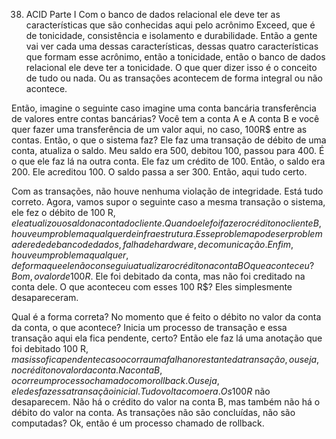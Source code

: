 38. ACID Parte I
Com o banco de dados relacional ele deve ter as características que são conhecidas aqui pelo acrônimo Exceed, que é de tonicidade, consistência e isolamento e durabilidade.
Então a gente vai ver cada uma dessas características, dessas quatro características que formam esse acrônimo, então a tonicidade, então o banco de dados relacional ele deve ter a tonicidade.
O que quer dizer isso é o conceito de tudo ou nada. Ou as transações acontecem de forma integral ou não acontece.

Então, imagine o seguinte caso imagine uma conta bancária transferência de valores entre contas bancárias?
Você tem a conta A e A conta B e você quer fazer uma transferência de um valor aqui, no caso, 100R$ entre as contas.
Então, o que o sistema faz?
Ele faz uma transação de débito de uma conta, atualiza o saldo. Meu saldo era 500, debitou 100, passou para 400.
É o que ele faz lá na outra conta. Ele faz um crédito de 100. Então, o saldo era 200. Ele acreditou 100. O saldo passa a ser 300.
Então, aqui tudo certo.

Com as transações, não houve nenhuma violação de integridade. Está tudo correto.
Agora, vamos supor o seguinte caso a mesma transação o sistema, ele fez o débito de 100 R$, ele atualizou o saldo na conta do cliente. Quando ele foi fazer o crédito no cliente B, houve um problema qualquer de infraestrutura.
Esse problema pode ser problema de rede de banco de dados, falha de hardware, de comunicação. Enfim, houve um problema qualquer, de forma que ele não conseguiu atualizar o crédito na conta B O que aconteceu?
Bom, o valor de 100 R$. Ele foi debitado da conta, mas não foi creditado na conta dele. O que aconteceu com esses 100 R$? Eles simplesmente desapareceram.

Qual é a forma correta?
No momento que é feito o débito no valor da conta da conta, o que acontece?
Inicia um processo de transação e essa transação aqui ela fica pendente, certo? Então ele faz lá uma anotação que foi debitado 100 R$, mas isso fica pendente caso ocorra uma falha no restante da transação, ou seja, no crédito no valor da conta. Na conta B, ocorre um processo chamado como rollback.
Ou seja, ele desfaz essa transação inicial. Tudo volta como era. 
Os 100 R$ não desaparecem. Não há o crédito do valor na conta B, mas também não há o débito do valor na conta. As transações não são concluídas, não são computadas? Ok, então é um processo chamado de rollback.